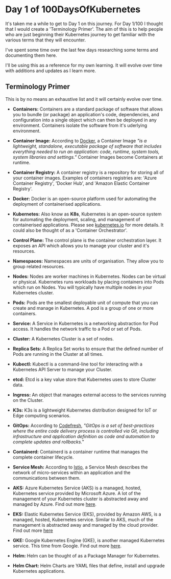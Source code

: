 # Day 1 of 100DaysOfKubernetes

It's taken me a while to get to Day 1 on this journey. For Day 1/100 I thought that I would create a 'Terminology Primer'. The aim of this is to help people who are just beginning their Kubernetes journey to get familiar with the various terms that they will encounter.

I've spent some time over the last few days researching some terms and documenting them here.

I'll be using this as a reference for my own learning. It will evolve over time with additions and updates as I learn more.

## Terminology Primer

This is by no means an exhaustive list and it will certainly evolve over time.

- **Containers:** Containers are a standard package of software that allows you to bundle (or package) an application's code, dependencies, and configuration into a single object which can then be deployed in any environment. Containers isolate the software from it's uderlying environment.

- **Container Image:** According to [Docker](https://www.docker.com/resources/what-container), a Container Image *"is a lightweight, standalone, executable package of software that includes everything needed to run an application: code, runtime, system tools, system libraries and settings."* Container Images become Containers at runtime.

- **Container Registry:** A container registry is a repository for storing all of your container images. Examples of containers registries are: 'Azure Container Registry', 'Docker Hub', and 'Amazon Elastic Container Registry'.

- **Docker:** Docker is an open-source platform used for automating the deployment of containerised applications.

- **Kubernetes:** Also know as **K8s**, Kubernetes is an open-source system for automating the deployment, scaling, and management of containerised applications. Please see [kubernetes.io](https://kubernetes.io/) for more details. It could also be thought of as a 'Container Orchestrator'.

- **Control Plane:** The control plane is the container orchestration layer. It exposes an API which allows you to manage your cluster and it's resources.

- **Namespaces:** Namespaces are units of organisation. They allow you to group related resources.

- **Nodes:** Nodes are worker machines in Kubernetes. Nodes can be virtual or physical. Kubernetes runs workloads by placing containers into Pods which run on Nodes. You will typically have multiple nodes in your Kubernetes cluster.

- **Pods:** Pods are the smallest deployable unit of compute that you can create and manage in Kubernetes. A pod is a group of one or more containers.

- **Service:** A Service in Kubernetes is a networking abstraction for Pod access. It handles the network traffic to a Pod or set of Pods.

- **Cluster:** A Kubernetes Cluster is a set of nodes.

- **Replica Sets:** A Replica Set works to ensure that the defined number of Pods are running in the Cluster at all times.

- **Kubectl:** Kubectl is a command-line tool for interacting with a Kubernetes API Server to manage your Cluster.

- **etcd:** Etcd is a key value store that Kubernetes uses to store Cluster data.

- **Ingress:** An object that manages external access to the services running on the Cluster.

- **K3s:** K3s is a lightweight Kubernetes distribution designed for IoT or Edge computing scenarios.

- **GitOps:** According to [Codefresh](https://codefresh.io/gitops/), *"GitOps is a set of best-practices where the entire code delivery process is controlled via Git, including infrastructure and application definition as code and automation to complete updates and rollbacks."*

- **Containerd:** Containerd is a container runtime that manages the complete container lifecycle.

- **Service Mesh:** According to [Istio](https://istio.io/latest/docs/concepts/what-is-istio/), a Service Mesh describes the network of micro-services within an application and the communications between them.

- **AKS:** Azure Kubernetes Service (AKS) is a managed, hosted, Kubernetes service provided by Microsoft Azure. A lot of the management of your Kubernetes cluster is abstracted away and managed by Azure. Find out more [here](https://docs.microsoft.com/en-us/azure/aks/intro-kubernetes).

- **EKS:** Elastic Kubernetes Service (EKS), provided by Amazon AWS, is a managed, hosted, Kubernetes service. Similar to AKS, much of the management is abstracted away and managed by the cloud provider. Find out more [here](https://aws.amazon.com/eks)

- **GKE:** Google Kubernetes Engine (GKE), is another managed Kubernetes service. This time from Google. Find out more [here](https://cloud.google.com/kubernetes-engine/docs/concepts/kubernetes-engine-overview).

- **Helm:** Helm can be thought of as a Package Manager for Kubernetes.

- **Helm Chart:** Helm Charts are YAML files that define, install and upgrade Kubernetes applications.
